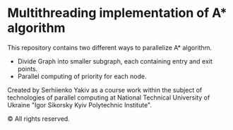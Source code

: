 # Multithreading implementation of A* algorithm
This repository contains two different ways to parallelize A* algorithm.
* Divide Graph into smaller subgraph, each containing entry and exit points.
* Parallel computing of priority for each node.

Created by Serhiienko Yakiv as a course work within the subject of technologies of parallel computing at National Technical University of Ukraine "Igor Sikorsky Kyiv Polytechnic Institute".

© All rights reserved.